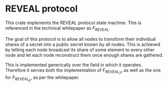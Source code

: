 # REVEAL protocol

This crate implements the REVEAL protocol state machine. This is referenced in the technical whitepaper
as $F_{REVEAL}$.

The goal of this protocol is to allow all nodes to transform their individual shares of a secret into a public
secret known by all nodes. This is achieved by letting each node broadcast its share of some element to every other
node and let each node reconstruct them once enough shares are gathered.

This is implemented generically over the field in which it operates. Therefore it serves both the implementation of
$F_{REVEAL_{2^k}}$ as well as the one for $F_{REVEAL_{p}}$, as per the whitepaper.
